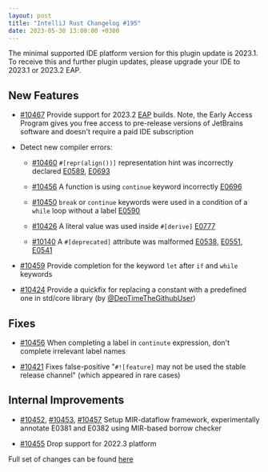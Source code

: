 ```yaml
---
layout: post
title: "IntelliJ Rust Changelog #195"
date: 2023-05-30 13:00:00 +0300
---
```


The minimal supported IDE platform version for this plugin update is 2023.1.
To receive this and further plugin updates, please upgrade your IDE to 2023.1 or 2023.2 EAP.

## New Features

* [#10467] Provide support for 2023.2 [EAP](https://www.jetbrains.com/clion/nextversion/) builds.
  Note, the Early Access Program gives you free access to pre-release versions of JetBrains software and doesn't require a paid IDE subscription

* Detect new compiler errors:

  * [#10460] `#[repr(align())]` representation hint was incorrectly declared
    [E0589](https://doc.rust-lang.org/error_codes/E0589.html), [E0693](https://doc.rust-lang.org/error_codes/E0693.html)

  * [#10456] A function is using `continue` keyword incorrectly [E0696](https://doc.rust-lang.org/error_codes/E0696.html)

  * [#10450] `break` or `continue` keywords were used in a condition of a `while` loop without a label
    [E0590](https://doc.rust-lang.org/error_codes/E0590.html)

  * [#10426] A literal value was used inside `#[derive]` [E0777](https://doc.rust-lang.org/error_codes/E0777.html)

  * [#10140] A `#[deprecated]` attribute was malformed [E0538](https://doc.rust-lang.org/error_codes/E0538.html),
    [E0551](https://doc.rust-lang.org/error_codes/E0551.html), [E0541](https://doc.rust-lang.org/error_codes/E0541.html)

* [#10459] Provide completion for the keyword `let` after `if` and `while` keywords

* [#10424] Provide a quickfix for replacing a constant with a predefined one in std/core library (by [@DeoTimeTheGithubUser])

## Fixes

* [#10456] When completing a label in `continute` expression, don't complete irrelevant label names

* [#10421] Fixes false-positive "`#![feature]` may not be used the stable release channel" (which appeared in rare cases)

## Internal Improvements

* [#10452], [#10453], [#10457] Setup MIR-dataflow framework, experimentally annotate E0381 and E0382 using MIR-based
  borrow checker

* [#10455] Drop support for 2022.3 platform

Full set of changes can be found [here](https://github.com/intellij-rust/intellij-rust/milestone/104?closed=1)

[@DeoTimeTheGithubUser]: https://github.com/DeoTimeTheGithubUser
[@kuksag]: https://github.com/kuksag

[#10140]: https://github.com/intellij-rust/intellij-rust/pull/10140
[#10421]: https://github.com/intellij-rust/intellij-rust/pull/10421
[#10424]: https://github.com/intellij-rust/intellij-rust/pull/10424
[#10426]: https://github.com/intellij-rust/intellij-rust/pull/10426
[#10446]: https://github.com/intellij-rust/intellij-rust/pull/10446
[#10450]: https://github.com/intellij-rust/intellij-rust/pull/10450
[#10452]: https://github.com/intellij-rust/intellij-rust/pull/10452
[#10453]: https://github.com/intellij-rust/intellij-rust/pull/10453
[#10455]: https://github.com/intellij-rust/intellij-rust/pull/10455
[#10456]: https://github.com/intellij-rust/intellij-rust/pull/10456
[#10457]: https://github.com/intellij-rust/intellij-rust/pull/10457
[#10459]: https://github.com/intellij-rust/intellij-rust/pull/10459
[#10460]: https://github.com/intellij-rust/intellij-rust/pull/10460
[#10467]: https://github.com/intellij-rust/intellij-rust/pull/10467
